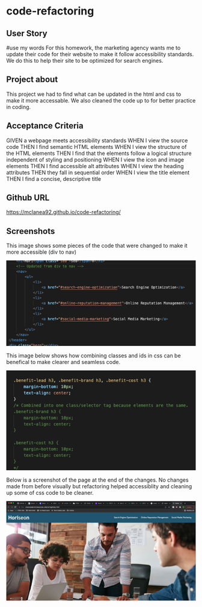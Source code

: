 # code-refactoring


## User Story ##
#use my words
For this homework, the marketing agency wants me to update their code for their website to make it follow accessibility standards.  We do this to help their site to be optimized for search engines.

## Project about ##
This project we had to find what can be updated in the html and css to make it more accessable.  We also cleaned the code up to for better practice in coding.

## Acceptance Criteria ##

GIVEN a webpage meets accessibility standards
WHEN I view the source code
THEN I find semantic HTML elements
WHEN I view the structure of the HTML elements 
THEN I find that the elements follow a logical structure independent of styling and positioning
WHEN I view the icon and image elements
THEN I find accessible alt attributes
WHEN I view the heading attributes
THEN they fall in sequential order
WHEN I view the title element
THEN I find a concise, descriptive title


## Github URL ##
https://mclanea92.github.io/code-refactoring/

## Screenshots
This image shows some pieces of the code that were changed to make it more accessible (div to nav)

![Shows where the nav should be placed for those list items](./assets/images/code.png)



This image below shows how combining classes and ids in css can be benefical to make clearer and seamless code.

![Shows what can be combined to do specifc css designs within the html](./assets/images/css.png)


Below is a screenshot of the page at the end of the changes.  No changes made from before visually but refactoring helped accessiblity and cleaning up some of css code to be cleaner.

![screenshot of the top of the updated page from refactoring](./assets/images/landing-page.png)